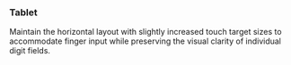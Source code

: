 ### Tablet  
Maintain the horizontal layout with slightly increased touch target sizes to accommodate finger input while preserving the visual clarity of individual digit fields.